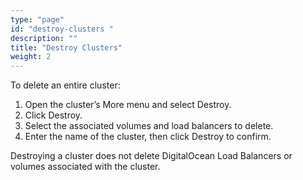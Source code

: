 ```yaml
---
type: "page"
id: "destroy-clusters "
description: ""
title: "Destroy Clusters"
weight: 2
---
```

To delete an entire cluster:

1. Open the cluster’s More menu and select Destroy.
2. Click Destroy.
3. Select the associated volumes and load balancers to delete.
4. Enter the name of the cluster, then click Destroy to confirm.

Destroying a cluster does not delete DigitalOcean Load Balancers or volumes associated with the cluster.